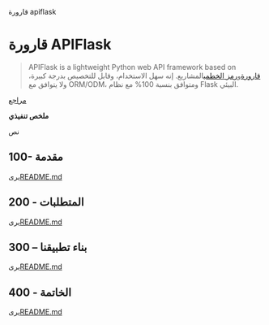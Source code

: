 قارورة apiflask

# قارورة APIFlask

> APIFlask is a lightweight Python web API framework based on [قارورة](https://github.com/pallets/flask)و[رمز الخطمي](https://github.com/marshmallow-code)المشاريع. إنه سهل الاستخدام، وقابل للتخصيص بدرجة كبيرة، ولا يتوافق مع ORM/ODM، ومتوافق بنسبة 100% مع نظام Flask البيئي.

[مراجع](./REFERENCES.md)

**ملخص تنفيذي**

نص

## 100- مقدمة

يرى[README.md](./100/README.md)

## 200 - المتطلبات

يرى[README.md](./200/README.md)

## 300 – بناء تطبيقنا

يرى[README.md](./300/README.md)

## 400 - الخاتمة

يرى[README.md](./400/README.md)
